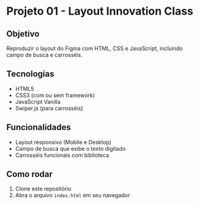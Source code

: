 # Projeto 01 - Layout Innovation Class

## Objetivo
Reproduzir o layout do Figma com HTML, CSS e JavaScript, incluindo campo de busca e carrosséis.

## Tecnologias
- HTML5
- CSS3 (com ou sem framework)
- JavaScript Vanilla
- Swiper.js (para carrosséis)

## Funcionalidades
- Layout responsivo (Mobile e Desktop)
- Campo de busca que exibe o texto digitado
- Carrosséis funcionais com biblioteca

## Como rodar
1. Clone este repositório
2. Abra o arquivo `index.html` em seu navegador
